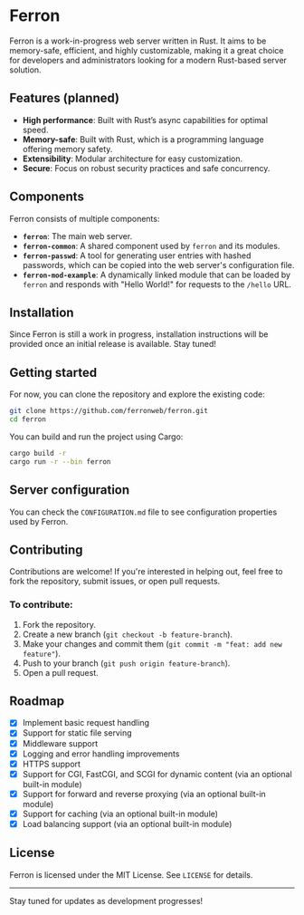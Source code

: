 # Ferron

Ferron is a work-in-progress web server written in Rust. It aims to be memory-safe, efficient, and highly customizable, making it a great choice for developers and administrators looking for a modern Rust-based server solution.

## Features (planned)

- **High performance**: Built with Rust’s async capabilities for optimal speed.
- **Memory-safe**: Built with Rust, which is a programming language offering memory safety.
- **Extensibility**: Modular architecture for easy customization.
- **Secure**: Focus on robust security practices and safe concurrency.

## Components

Ferron consists of multiple components:

- **`ferron`**: The main web server.
- **`ferron-common`**: A shared component used by `ferron` and its modules.
- **`ferron-passwd`**: A tool for generating user entries with hashed passwords, which can be copied into the web server's configuration file.
- **`ferron-mod-example`**: A dynamically linked module that can be loaded by `ferron` and responds with "Hello World!" for requests to the `/hello` URL.

## Installation

Since Ferron is still a work in progress, installation instructions will be provided once an initial release is available. Stay tuned!

## Getting started

For now, you can clone the repository and explore the existing code:

```sh
git clone https://github.com/ferronweb/ferron.git
cd ferron
```

You can build and run the project using Cargo:

```sh
cargo build -r
cargo run -r --bin ferron
```

## Server configuration

You can check the `CONFIGURATION.md` file to see configuration properties used by Ferron.

## Contributing

Contributions are welcome! If you're interested in helping out, feel free to fork the repository, submit issues, or open pull requests.

### To contribute:
1. Fork the repository.
2. Create a new branch (`git checkout -b feature-branch`).
3. Make your changes and commit them (`git commit -m "feat: add new feature"`).
4. Push to your branch (`git push origin feature-branch`).
5. Open a pull request.

## Roadmap

- [x] Implement basic request handling
- [x] Support for static file serving
- [x] Middleware support
- [x] Logging and error handling improvements
- [x] HTTPS support
- [x] Support for CGI, FastCGI, and SCGI for dynamic content (via an optional built-in module)
- [x] Support for forward and reverse proxying (via an optional built-in module)
- [x] Support for caching (via an optional built-in module)
- [x] Load balancing support (via an optional built-in module)

## License

Ferron is licensed under the MIT License. See `LICENSE` for details.

---

Stay tuned for updates as development progresses!